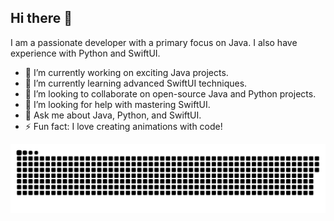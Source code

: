 ## Hi there 👋

I am a passionate developer with a primary focus on Java. I also have experience with Python and SwiftUI.

- 🔭 I’m currently working on exciting Java projects.
- 🌱 I’m currently learning advanced SwiftUI techniques.
- 👯 I’m looking to collaborate on open-source Java and Python projects.
- 🤔 I’m looking for help with mastering SwiftUI.
- 💬 Ask me about Java, Python, and SwiftUI.
- ⚡ Fun fact: I love creating animations with code!

![GitHub Contribution Grid Snake](https://raw.githubusercontent.com/chainray01/chainray01/main/assets/github-contribution-grid-snake.svg)
